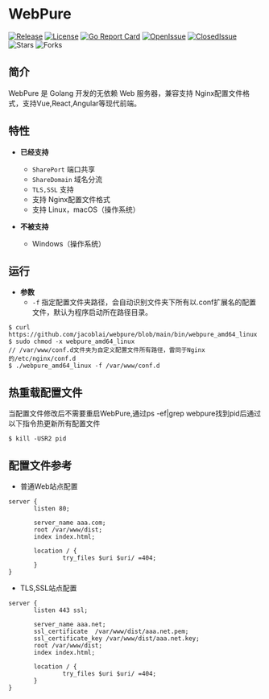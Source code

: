 # WebPure

[![Release](https://img.shields.io/github/v/release/cloudwego/netpoll)](https://github.com/jacoblai/webpure/releases)
[![License](https://img.shields.io/github/license/jacoblai/webpure)](https://github.com/jacoblai/webpure/blob/main/LICENSE)
[![Go Report Card](https://goreportcard.com/badge/github.com/jacoblai/webpure)](https://goreportcard.com/report/github.com/jacoblai/webpure)
[![OpenIssue](https://img.shields.io/github/issues/jacoblai/webpure)](https://github.com/jacoblai/webpure/issues)
[![ClosedIssue](https://img.shields.io/github/issues-closed/jacoblai/webpure)](https://github.com/jacoblai/webpure/issues?q=is%3Aissue+is%3Aclosed)
![Stars](https://img.shields.io/github/stars/jacoblai/webpure)
![Forks](https://img.shields.io/github/forks/jacoblai/webpure)

## 简介

WebPure 是 Golang 开发的无依赖 Web 服务器，兼容支持 Nginx配置文件格式，支持Vue,React,Angular等现代前端。

## 特性

* **已经支持**
    - `SharePort` 端口共享
    - `ShareDomain` 域名分流
    - `TLS,SSL` 支持
    - 支持 Nginx配置文件格式
    - 支持 Linux，macOS（操作系统）

* **不被支持**
    - Windows（操作系统）

## 运行

* **参数**
    - `-f` 指定配置文件夹路径，会自动识别文件夹下所有以.conf扩展名的配置文件，默认为程序启动所在路径目录。

```
$ curl https://github.com/jacoblai/webpure/blob/main/bin/webpure_amd64_linux
$ sudo chmod -x webpure_amd64_linux
// /var/www/conf.d文件夹为自定义配置文件所有路径，雷同于Nginx的/etc/nginx/conf.d
$ ./webpure_amd64_linux -f /var/www/conf.d
```

## 热重载配置文件

当配置文件修改后不需要重启WebPure,通过ps -ef|grep webpure找到pid后通过以下指令热更新所有配置文件
```
$ kill -USR2 pid
```

## 配置文件参考

* 普通Web站点配置
```
server {
       listen 80;

       server_name aaa.com;
       root /var/www/dist;
       index index.html;

       location / {
               try_files $uri $uri/ =404;
       }
}
```

* TLS,SSL站点配置
```
server {
       listen 443 ssl;

       server_name aaa.net;
       ssl_certificate  /var/www/dist/aaa.net.pem;
       ssl_certificate_key /var/www/dist/aaa.net.key;
       root /var/www/dist;
       index index.html;

       location / {
               try_files $uri $uri/ =404;
       }
}
```
